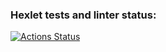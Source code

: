 ### Hexlet tests and linter status:
[![Actions Status](https://github.com/infmax/frontend-testing-react-project-67/workflows/hexlet-check/badge.svg)](https://github.com/infmax/frontend-testing-react-project-67/actions)